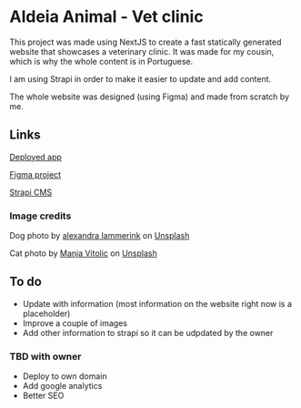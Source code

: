 # Aldeia Animal - Vet clinic

This project was made using NextJS to create a fast statically generated website that showcases a veterinary clinic.
It was made for my cousin, which is why the whole content is in Portuguese.

I am using Strapi in order to make it easier to update and add content.

The whole website was designed (using Figma) and made from scratch by me.

## Links

[Deployed app](https://aldeia-animal.vercel.app/)

[Figma project](https://www.figma.com/file/iSG1Npeq34En0ySbbfkxXw/Aldeia-Animal?node-id=0%3A1)

[Strapi CMS](https://aldeia-animal-cms.herokuapp.com)

### Image credits

Dog photo by <a href="https://unsplash.com/@lexyism?utm_source=unsplash&utm_medium=referral&utm_content=creditCopyText">alexandra lammerink</a> on <a href="https://unsplash.com/s/photos/dog?utm_source=unsplash&utm_medium=referral&utm_content=creditCopyText">Unsplash</a>

Cat photo by <a href="https://unsplash.com/@madhatterzone?utm_source=unsplash&utm_medium=referral&utm_content=creditCopyText">Manja Vitolic</a> on <a href="https://unsplash.com/s/photos/cat?utm_source=unsplash&utm_medium=referral&utm_content=creditCopyText">Unsplash</a>

## To do

- Update with information (most information on the website right now is a placeholder)
- Improve a couple of images
- Add other information to strapi so it can be udpdated by the owner

### TBD with owner

- Deploy to own domain
- Add google analytics
- Better SEO
